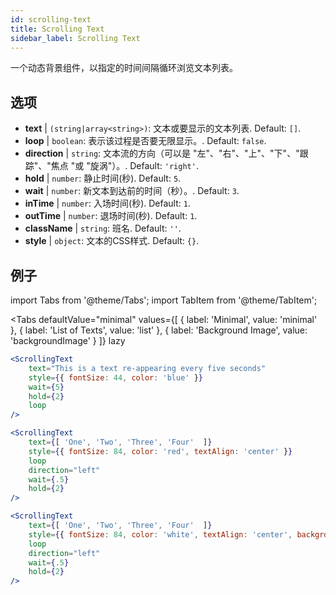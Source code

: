 ```yaml
---
id: scrolling-text
title: Scrolling Text
sidebar_label: Scrolling Text
---
```


一个动态背景组件，以指定的时间间隔循环浏览文本列表。

## 选项

* __text__ | `(string|array<string>)`: 文本或要显示的文本列表. Default: `[]`.
* __loop__ | `boolean`: 表示该过程是否要无限显示。. Default: `false`.
* __direction__ | `string`: 文本流的方向（可以是 "左"、"右"、"上"、"下"、"跟踪"、"焦点 "或 "旋涡"）。. Default: `'right'`.
* __hold__ | `number`: 静止时间(秒). Default: `5`.
* __wait__ | `number`: 新文本到达前的时间（秒）。. Default: `3`.
* __inTime__ | `number`: 入场时间(秒). Default: `1`.
* __outTime__ | `number`: 退场时间(秒). Default: `1`.
* __className__ | `string`: 班名. Default: `''`.
* __style__ | `object`: 文本的CSS样式. Default: `{}`.


## 例子


import Tabs from '@theme/Tabs';
import TabItem from '@theme/TabItem';

<Tabs
    defaultValue="minimal"
    values={[
        { label: 'Minimal', value: 'minimal' },
        { label: 'List of Texts', value: 'list' },
        { label: 'Background Image', value: 'backgroundImage' }
    ]}
    lazy
>

<TabItem value="minimal">

```jsx live
<ScrollingText
    text="This is a text re-appearing every five seconds"
    style={{ fontSize: 44, color: 'blue' }}
    wait={5}
    hold={2}
    loop
/>
```

</TabItem>

<TabItem value="list">

```jsx live
<ScrollingText
    text={[ 'One', 'Two', 'Three', 'Four'  ]}
    style={{ fontSize: 84, color: 'red', textAlign: 'center' }}
    loop
    direction="left"
    wait={.5}
    hold={2}
/>
```

</TabItem>

<TabItem value="backgroundImage">

```jsx live
<ScrollingText
    text={[ 'One', 'Two', 'Three', 'Four'  ]}
    style={{ fontSize: 84, color: 'white', textAlign: 'center', backgroundImage: 'url(https://bit.ly/3qlRgoR)', backgroundSize: '1200px 200px' }}
    loop
    direction="left"
    wait={.5}
    hold={2}
/>
```

</TabItem>

</Tabs>
